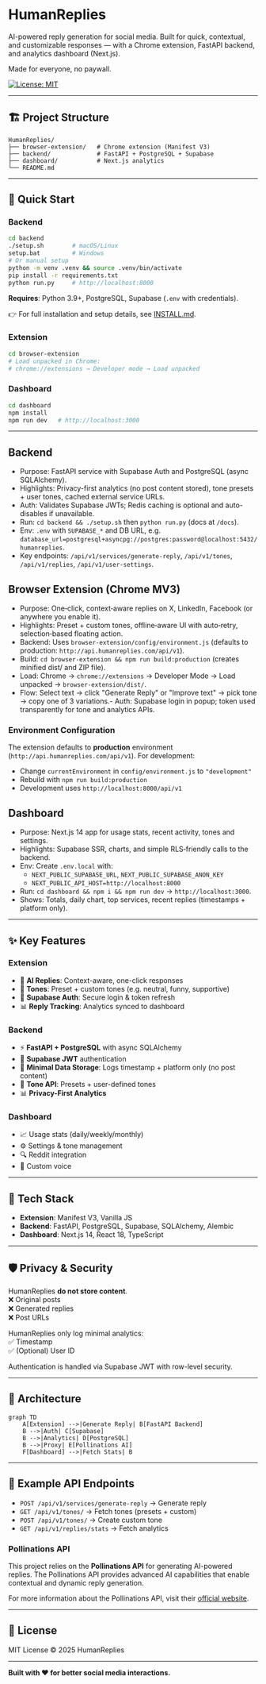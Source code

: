 # HumanReplies

AI-powered reply generation for social media. Built for quick, contextual, and customizable responses — with a Chrome extension, FastAPI backend, and analytics dashboard (Next.js).

Made for everyone, no paywall.

[![License: MIT](https://img.shields.io/badge/License-MIT-yellow.svg)](LICENSE)

---

## 🏗️ Project Structure

```
HumanReplies/
├── browser-extension/   # Chrome extension (Manifest V3)
├── backend/             # FastAPI + PostgreSQL + Supabase
├── dashboard/           # Next.js analytics
└── README.md
```

---

## 🚀 Quick Start

### Backend

```bash
cd backend
./setup.sh        # macOS/Linux
setup.bat         # Windows
# Or manual setup
python -m venv .venv && source .venv/bin/activate
pip install -r requirements.txt
python run.py     # http://localhost:8000
```

**Requires**: Python 3.9+, PostgreSQL, Supabase (`.env` with credentials).

👉 For full installation and setup details, see [INSTALL.md](INSTALL.md).

### Extension

```bash
cd browser-extension
# Load unpacked in Chrome:
# chrome://extensions → Developer mode → Load unpacked
```

### Dashboard

```bash
cd dashboard
npm install
npm run dev   # http://localhost:3000
```

---

## Backend

- Purpose: FastAPI service with Supabase Auth and PostgreSQL (async SQLAlchemy).
- Highlights: Privacy-first analytics (no post content stored), tone presets + user tones, cached external service URLs.
- Auth: Validates Supabase JWTs; Redis caching is optional and auto-disables if unavailable.
- Run: `cd backend && ./setup.sh` then `python run.py` (docs at `/docs`).
- Env: `.env` with `SUPABASE_*` and DB URL, e.g. `database_url=postgresql+asyncpg://postgres:password@localhost:5432/humanreplies`.
- Key endpoints: `/api/v1/services/generate-reply`, `/api/v1/tones`, `/api/v1/replies`, `/api/v1/user-settings`.

## Browser Extension (Chrome MV3)

- Purpose: One‑click, context‑aware replies on X, LinkedIn, Facebook (or anywhere you enable it).
- Highlights: Preset + custom tones, offline‑aware UI with auto‑retry, selection‑based floating action.
- Backend: Uses `browser-extension/config/environment.js` (defaults to production: `http://api.humanreplies.com/api/v1`).
- Build: `cd browser-extension && npm run build:production` (creates minified dist/ and ZIP file).
- Load: Chrome → `chrome://extensions` → Developer Mode → Load unpacked → `browser-extension/dist/`.
- Flow: Select text → click "Generate Reply" or "Improve text" → pick tone → copy one of 3 variations.- Auth: Supabase login in popup; token used transparently for tone and analytics APIs.

### Environment Configuration
The extension defaults to **production** environment (`http://api.humanreplies.com/api/v1`). For development:
- Change `currentEnvironment` in `config/environment.js` to `"development"`
- Rebuild with `npm run build:production`
- Development uses `http://localhost:8000/api/v1`

## Dashboard

- Purpose: Next.js 14 app for usage stats, recent activity, tones and settings.
- Highlights: Supabase SSR, charts, and simple RLS‑friendly calls to the backend.
- Env: Create `.env.local` with:
  - `NEXT_PUBLIC_SUPABASE_URL`, `NEXT_PUBLIC_SUPABASE_ANON_KEY`
  - `NEXT_PUBLIC_API_HOST=http://localhost:8000`
- Run: `cd dashboard && npm i && npm run dev` → `http://localhost:3000`.
- Shows: Totals, daily chart, top services, recent replies (timestamps + platform only).

---

## ✨ Key Features

### Extension

- 🧠 **AI Replies**: Context-aware, one-click responses
- 🎨 **Tones**: Preset + custom tones (e.g. neutral, funny, supportive)
- 🔐 **Supabase Auth**: Secure login & token refresh
- 📊 **Reply Tracking**: Analytics synced to dashboard

### Backend

- ⚡ **FastAPI + PostgreSQL** with async SQLAlchemy
- 🔐 **Supabase JWT** authentication
- 📝 **Minimal Data Storage**: Logs timestamp + platform only (no post content)
- 🎨 **Tone API**: Presets + user-defined tones
- 📊 **Privacy-First Analytics**

### Dashboard

- 📈 Usage stats (daily/weekly/monthly)
- ⚙️ Settings & tone management
- 🔍 Reddit integration
- 🎤 Custom voice

---

## 🔧 Tech Stack

- **Extension**: Manifest V3, Vanilla JS
- **Backend**: FastAPI, PostgreSQL, Supabase, SQLAlchemy, Alembic
- **Dashboard**: Next.js 14, React 18, TypeScript

---

## 🛡️ Privacy & Security

HumanReplies **do not store content**.  
❌ Original posts  
❌ Generated replies  
❌ Post URLs

HumanReplies only log minimal analytics:  
✅ Timestamp  
✅ (Optional) User ID

Authentication is handled via Supabase JWT with row-level security.

---

## 🔄 Architecture

```mermaid
graph TD
    A[Extension] -->|Generate Reply| B[FastAPI Backend]
    B -->|Auth| C[Supabase]
    B -->|Analytics| D[PostgreSQL]
    B -->|Proxy| E[Pollinations AI]
    F[Dashboard] -->|Fetch Stats| B
```

---

## 🧩 Example API Endpoints

- `POST /api/v1/services/generate-reply` → Generate reply
- `GET /api/v1/tones/` → Fetch tones (presets + custom)
- `POST /api/v1/tones/` → Create custom tone
- `GET /api/v1/replies/stats` → Fetch analytics

### Pollinations API

This project relies on the **Pollinations API** for generating AI-powered replies. The Pollinations API provides advanced AI capabilities that enable contextual and dynamic reply generation.

For more information about the Pollinations API, visit their [official website](https://pollinations.ai/).

---

## 📝 License

MIT License © 2025 HumanReplies

---

**Built with ❤️ for better social media interactions.**
